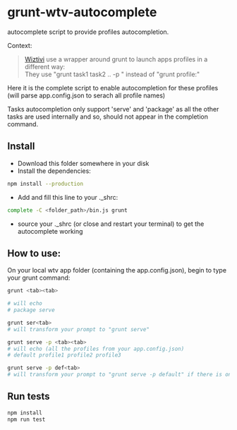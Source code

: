# grunt-wtv-autocomplete
autocomplete script to provide profiles autocompletion.  

Context:  
> [Wiztivi](https://www.wiztivi.com/) use a wrapper around grunt to launch apps profiles in a different way:  
They use "grunt task1 task2 .. -p <profile-name>" instead of "grunt profile:<profile-name>"  

Here it is the complete script to enable autocompletion for these profiles (will parse app.config.json to serach all profile names)  

Tasks autocompletion only support 'serve' and 'package' as all the other tasks are used internally and so, should not appear in the completion command.  

## Install
- Download this folder somewhere in your disk  
- Install the dependencies:
~~~sh
npm install --production
~~~
- Add and fill this line to your .\_shrc:  
```sh
complete -C <folder_path>/bin.js grunt
```  
- source your .\_shrc (or close and restart your terminal) to get the autocomplete working  

## How to use:
On your local wtv app folder (containing the app.config.json), begin to type your grunt command:  
```sh
grunt <tab><tab>

# will echo
# package serve

grunt ser<tab>
# will transform your prompt to "grunt serve"

grunt serve -p <tab><tab>
# will echo (all the profiles from your app.config.json)
# default profile1 profile2 profile3

grunt serve -p def<tab>
# will transform your prompt to "grunt serve -p default" if there is only the 'default' profile starting with 'def'
```

## Run tests
~~~sh
npm install
npm run test
~~~
